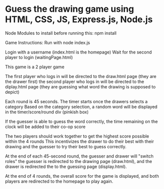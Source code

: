 # Guess the drawing game using HTML, CSS, JS, Express.js, Node.js
Node Modules to install before running this:
npm install

Game Instructions:
Run with node index.js 

Login with a username (index.html is the homepage)
Wait for the second player to login (waitingPage.html)

This game is a 2 player game 

The first player who logs in will be directed to the draw.html page (they are the drawer first)
the second player who logs in will be directed to the diplay.html page (they are guessing what word the drawing is supposed to depict)

Each round is 45 seconds. 
The timer starts once the drawers selects a category 
Based on the category selection, a random word will be displayed in the timer/score/round div (pinkish box)

If the guesser is able to guess the word correctly, the time remaining on the clock will be added to their co-op score 

The two players should work together to get the highest score possible within the 4 rounds 
This incentivizes the drawer to do their best with their drawing and the guesser to try their best to guess correctly. 

At the end of each 45-second round, the guesser and drawer will "switch roles"
the guesser is redirected to the drawing page (draw.html), and the drawer is redirected the to the guessing page (display.html). 

At the end of 4 rounds, the overall score for the game is displayed, and both players are redirected to the homepage to play again.
